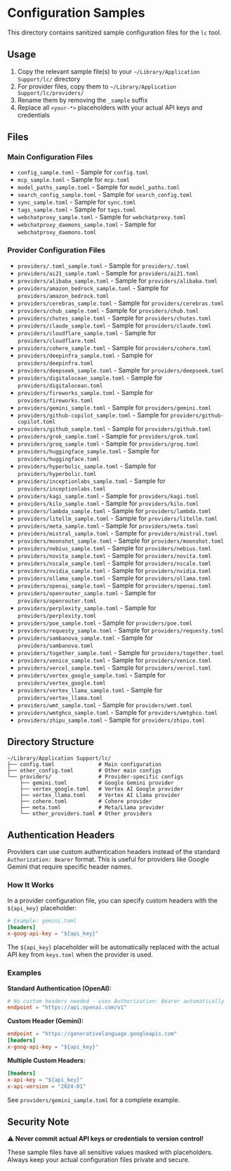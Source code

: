 # Configuration Samples

This directory contains sanitized sample configuration files for the `lc` tool.

## Usage

1. Copy the relevant sample file(s) to your `~/Library/Application Support/lc/` directory
2. For provider files, copy them to `~/Library/Application Support/lc/providers/`
3. Rename them by removing the `_sample` suffix
4. Replace all `<your-*>` placeholders with your actual API keys and credentials

## Files

### Main Configuration Files

- `config_sample.toml` - Sample for `config.toml`
- `mcp_sample.toml` - Sample for `mcp.toml`
- `model_paths_sample.toml` - Sample for `model_paths.toml`
- `search_config_sample.toml` - Sample for `search_config.toml`
- `sync_sample.toml` - Sample for `sync.toml`
- `tags_sample.toml` - Sample for `tags.toml`
- `webchatproxy_sample.toml` - Sample for `webchatproxy.toml`
- `webchatproxy_daemons_sample.toml` - Sample for `webchatproxy_daemons.toml`

### Provider Configuration Files

- `providers/.toml_sample.toml` - Sample for `providers/.toml`
- `providers/ai21_sample.toml` - Sample for `providers/ai21.toml`
- `providers/alibaba_sample.toml` - Sample for `providers/alibaba.toml`
- `providers/amazon_bedrock_sample.toml` - Sample for `providers/amazon_bedrock.toml`
- `providers/cerebras_sample.toml` - Sample for `providers/cerebras.toml`
- `providers/chub_sample.toml` - Sample for `providers/chub.toml`
- `providers/chutes_sample.toml` - Sample for `providers/chutes.toml`
- `providers/claude_sample.toml` - Sample for `providers/claude.toml`
- `providers/cloudflare_sample.toml` - Sample for `providers/cloudflare.toml`
- `providers/cohere_sample.toml` - Sample for `providers/cohere.toml`
- `providers/deepinfra_sample.toml` - Sample for `providers/deepinfra.toml`
- `providers/deepseek_sample.toml` - Sample for `providers/deepseek.toml`
- `providers/digitalocean_sample.toml` - Sample for `providers/digitalocean.toml`
- `providers/fireworks_sample.toml` - Sample for `providers/fireworks.toml`
- `providers/gemini_sample.toml` - Sample for `providers/gemini.toml`
- `providers/github-copilot_sample.toml` - Sample for `providers/github-copilot.toml`
- `providers/github_sample.toml` - Sample for `providers/github.toml`
- `providers/grok_sample.toml` - Sample for `providers/grok.toml`
- `providers/groq_sample.toml` - Sample for `providers/groq.toml`
- `providers/huggingface_sample.toml` - Sample for `providers/huggingface.toml`
- `providers/hyperbolic_sample.toml` - Sample for `providers/hyperbolic.toml`
- `providers/inceptionlabs_sample.toml` - Sample for `providers/inceptionlabs.toml`
- `providers/kagi_sample.toml` - Sample for `providers/kagi.toml`
- `providers/kilo_sample.toml` - Sample for `providers/kilo.toml`
- `providers/lambda_sample.toml` - Sample for `providers/lambda.toml`
- `providers/litellm_sample.toml` - Sample for `providers/litellm.toml`
- `providers/meta_sample.toml` - Sample for `providers/meta.toml`
- `providers/mistral_sample.toml` - Sample for `providers/mistral.toml`
- `providers/moonshot_sample.toml` - Sample for `providers/moonshot.toml`
- `providers/nebius_sample.toml` - Sample for `providers/nebius.toml`
- `providers/novita_sample.toml` - Sample for `providers/novita.toml`
- `providers/nscale_sample.toml` - Sample for `providers/nscale.toml`
- `providers/nvidia_sample.toml` - Sample for `providers/nvidia.toml`
- `providers/ollama_sample.toml` - Sample for `providers/ollama.toml`
- `providers/openai_sample.toml` - Sample for `providers/openai.toml`
- `providers/openrouter_sample.toml` - Sample for `providers/openrouter.toml`
- `providers/perplexity_sample.toml` - Sample for `providers/perplexity.toml`
- `providers/poe_sample.toml` - Sample for `providers/poe.toml`
- `providers/requesty_sample.toml` - Sample for `providers/requesty.toml`
- `providers/sambanova_sample.toml` - Sample for `providers/sambanova.toml`
- `providers/together_sample.toml` - Sample for `providers/together.toml`
- `providers/venice_sample.toml` - Sample for `providers/venice.toml`
- `providers/vercel_sample.toml` - Sample for `providers/vercel.toml`
- `providers/vertex_google_sample.toml` - Sample for `providers/vertex_google.toml`
- `providers/vertex_llama_sample.toml` - Sample for `providers/vertex_llama.toml`
- `providers/wmt_sample.toml` - Sample for `providers/wmt.toml`
- `providers/wmtghco_sample.toml` - Sample for `providers/wmtghco.toml`
- `providers/zhipu_sample.toml` - Sample for `providers/zhipu.toml`

## Directory Structure

```
~/Library/Application Support/lc/
├── config.toml              # Main configuration
├── other_config.toml        # Other main configs
└── providers/               # Provider-specific configs
    ├── gemini.toml          # Google Gemini provider
    ├── vertex_google.toml   # Vertex AI Google provider
    ├── vertex_llama.toml    # Vertex AI Llama provider
    ├── cohere.toml          # Cohere provider
    ├── meta.toml            # Meta/Llama provider
    └── other_providers.toml # Other providers
```

## Authentication Headers

Providers can use custom authentication headers instead of the standard `Authorization: Bearer` format. This is useful for providers like Google Gemini that require specific header names.

### How It Works

In a provider configuration file, you can specify custom headers with the `${api_key}` placeholder:

```toml
# Example: gemini.toml
[headers]
x-goog-api-key = "${api_key}"
```

The `${api_key}` placeholder will be automatically replaced with the actual API key from `keys.toml` when the provider is used.

### Examples

**Standard Authentication (OpenAI):**
```toml
# No custom headers needed - uses Authorization: Bearer automatically
endpoint = "https://api.openai.com/v1"
```

**Custom Header (Gemini):**
```toml
endpoint = "https://generativelanguage.googleapis.com"
[headers]
x-goog-api-key = "${api_key}"
```

**Multiple Custom Headers:**
```toml
[headers]
x-api-key = "${api_key}"
x-api-version = "2024-01"
```

See `providers/gemini_sample.toml` for a complete example.

## Security Note

⚠️ **Never commit actual API keys or credentials to version control!**

These sample files have all sensitive values masked with placeholders. Always keep your actual configuration files private and secure.
